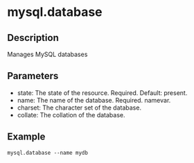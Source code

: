# mysql.database

## Description

Manages MySQL databases

## Parameters

* state: The state of the resource. Required. Default: present.
* name: The name of the database. Required. namevar.
* charset: The character set of the database.
* collate: The collation of the database.

## Example

```shell
mysql.database --name mydb
```


